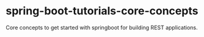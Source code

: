 # spring-boot-tutorials-core-concepts
Core concepts to get started with springboot for building REST applications.
